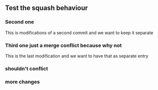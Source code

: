 ## Test the squash behaviour

### Second one
This is modifications of a second commit and we want to keep it separate

### Third one just a merge conflict because why not
This is the last modification and we want to have that as separate entry


### shouldn't conflict


### more changes
